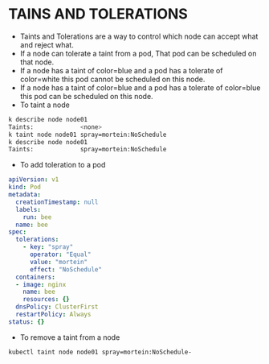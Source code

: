# TAINS AND TOLERATIONS
- Taints and Tolerations are a way to control which node can accept what and reject what.
- If a node can tolerate a taint from a pod, That pod can be scheduled on that node. 
- If a node has a taint of color=blue and a pod has a tolerate of color=white this pod cannot be scheduled on this node.
- If a node has a taint of color=blue and a pod has a tolerate of color=blue this pod can be scheduled on this node.
- To taint a node
```bash
k describe node node01
Taints:             <none>
k taint node node01 spray=mortein:NoSchedule
k describe node node01
Taints:             spray=mortein:NoSchedule
```
- To add toleration to a pod
```yaml
apiVersion: v1
kind: Pod
metadata:
  creationTimestamp: null
  labels:
    run: bee
  name: bee
spec:
  tolerations:
    - key: "spray"
      operator: "Equal"
      value: "mortein"
      effect: "NoSchedule"
  containers:
  - image: nginx
    name: bee
    resources: {}
  dnsPolicy: ClusterFirst
  restartPolicy: Always
status: {}
```
- To remove a taint from a node
```bash
kubectl taint node node01 spray=mortein:NoSchedule-
```